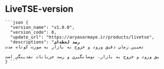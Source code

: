 # LiveTSE-version
<pre>```json {
  "version_name": "v1.0.0",
  "version_code": 8,
  "update_url": "https://aryasarmaye.ir/products/livetse",
  "descriptions": "<b>رصد لحظه‌ای</b><br>تعیین زمان دقیق ورود و خروج به بازار به صورت کوتاه مدت<br><br>رصد لحظه ای مجموعه ابزارهایی برای پیش بینی آینده بورس، تعیین نقاط دقیق ورود و خروج به بازار، نوسانگیری و رصد جریانات نقدینگی است."
} ``` </pre>
